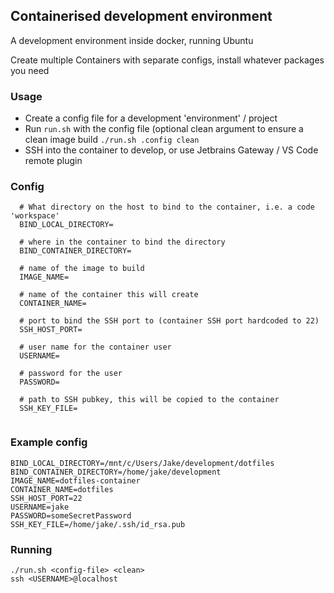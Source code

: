 ## Containerised development environment
A development environment inside docker, running Ubuntu

Create multiple Containers with separate configs, install whatever packages you need 

### Usage
- Create a config file for a development 'environment' / project
- Run `run.sh` with the config file (optional clean argument to ensure a clean image build `./run.sh .config clean`
- SSH into the container to develop, or use Jetbrains Gateway / VS Code remote plugin

### Config
```
  # What directory on the host to bind to the container, i.e. a code 'workspace'
  BIND_LOCAL_DIRECTORY= 
  
  # where in the container to bind the directory
  BIND_CONTAINER_DIRECTORY=
  
  # name of the image to build
  IMAGE_NAME= 
  
  # name of the container this will create
  CONTAINER_NAME= 
  
  # port to bind the SSH port to (container SSH port hardcoded to 22)
  SSH_HOST_PORT= 
  
  # user name for the container user
  USERNAME=
  
  # password for the user
  PASSWORD= 
  
  # path to SSH pubkey, this will be copied to the container
  SSH_KEY_FILE=
                                           
```

### Example config
```
BIND_LOCAL_DIRECTORY=/mnt/c/Users/Jake/development/dotfiles
BIND_CONTAINER_DIRECTORY=/home/jake/development
IMAGE_NAME=dotfiles-container
CONTAINER_NAME=dotfiles
SSH_HOST_PORT=22
USERNAME=jake
PASSWORD=someSecretPassword
SSH_KEY_FILE=/home/jake/.ssh/id_rsa.pub
```

### Running
```
./run.sh <config-file> <clean>
ssh <USERNAME>@localhost
```
